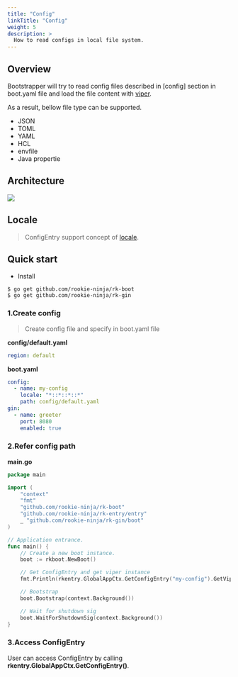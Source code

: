 ```yaml
---
title: "Config"
linkTitle: "Config"
weight: 5
description: >
  How to read configs in local file system.
---
```


## Overview
Bootstrapper will try to read config files described in [config] section in boot.yaml file and load the file content with [viper](https://github.com/spf13/viper).

As a result, bellow file type can be supported.
- JSON
- TOML
- YAML
- HCL
- envfile
- Java propertie

## Architecture
![](/bootstrapper/user-guide/gin-golang/advanced/config-arch.png)

## Locale
> ConfigEntry support concept of [locale](/docs/bootstrapper/user-guide/gin-golang/advanced/locale/).

## Quick start
- Install

```shell script
$ go get github.com/rookie-ninja/rk-boot
$ go get github.com/rookie-ninja/rk-gin
```

### 1.Create config
> Create config file and specify in boot.yaml file

**config/default.yaml**
```yaml
region: default
```
**boot.yaml**
```yaml
config:
  - name: my-config
    locale: "*::*::*::*"
    path: config/default.yaml
gin:
  - name: greeter
    port: 8080
    enabled: true
```

### 2.Refer config path
**main.go**
```go
package main

import (
	"context"
	"fmt"
	"github.com/rookie-ninja/rk-boot"
	"github.com/rookie-ninja/rk-entry/entry"
	_ "github.com/rookie-ninja/rk-gin/boot"
)

// Application entrance.
func main() {
	// Create a new boot instance.
	boot := rkboot.NewBoot()

	// Get ConfigEntry and get viper instance
	fmt.Println(rkentry.GlobalAppCtx.GetConfigEntry("my-config").GetViper().GetString("region"))

	// Bootstrap
	boot.Bootstrap(context.Background())

	// Wait for shutdown sig
	boot.WaitForShutdownSig(context.Background())
}
```

### 3.Access ConfigEntry
User can access ConfigEntry by calling **rkentry.GlobalAppCtx.GetConfigEntry()**.

